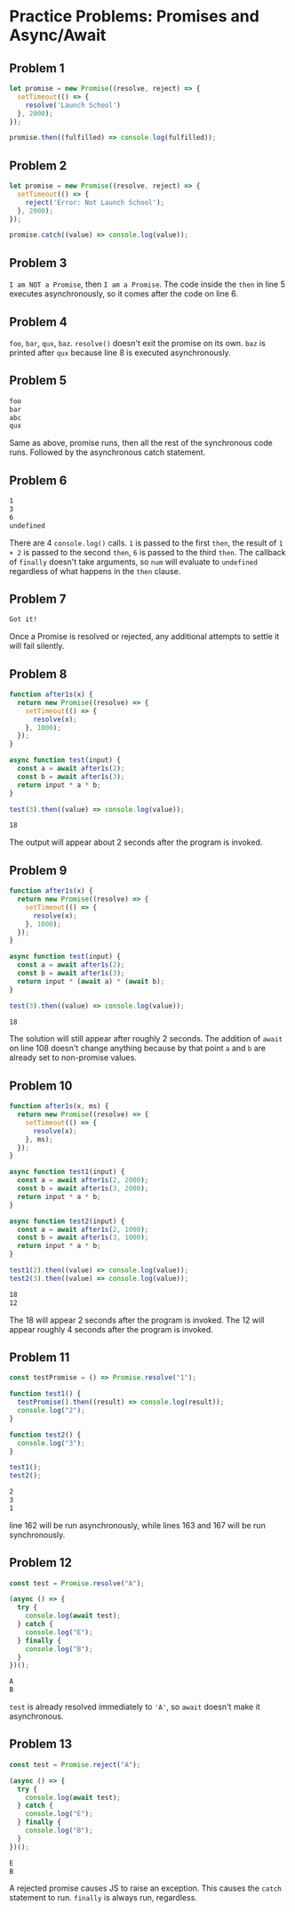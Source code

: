 # Practice Problems: Promises and Async/Await

## Problem 1

```javascript
let promise = new Promise((resolve, reject) => {
  setTimeout(() => {
    resolve('Launch School')
  }, 2000);
});

promise.then((fulfilled) => console.log(fulfilled));
```

## Problem 2

```javascript
let promise = new Promise((resolve, reject) => {
  setTimeout(() => {
    reject('Error: Not Launch School');
  }, 2000);
});

promise.catch((value) => console.log(value));
```

## Problem 3

`I am NOT a Promise`, then `I am a Promise`. The code inside the `then` in line 5 executes
asynchronously, so it comes after the code on line 6.

## Problem 4

`foo`, `bar`, `qux`, `baz`. `resolve()` doesn't exit the promise on its own. `baz` is
printed after `qux` because line 8 is executed asynchronously.

## Problem 5

```bash
foo
bar
abc
qux
```

Same as above, promise runs, then all the rest of the synchronous code runs. Followed by the
asynchronous catch statement.

## Problem 6

```bash
1
3
6
undefined
```

There are 4 `console.log()` calls. `1` is passed to the first `then`, the result of `1 + 2` is passed to the second `then`, `6` is passed to the third `then`. The callback of `finally` doesn't take arguments, so `num` will evaluate to `undefined` regardless of what happens in the `then` clause.

## Problem 7

```bash
Got it!
```

Once a Promise is resolved or rejected, any additional attempts to settle it will fail silently.

## Problem 8

```javascript
function after1s(x) {
  return new Promise((resolve) => {
    setTimeout(() => {
      resolve(x);
    }, 1000);
  });
}

async function test(input) {
  const a = await after1s(2);
  const b = await after1s(3);
  return input * a * b;
}

test(3).then((value) => console.log(value));
```

```bash
18
```

The output will appear about 2 seconds after the program is invoked.

## Problem 9

```javascript
function after1s(x) {
  return new Promise((resolve) => {
    setTimeout(() => {
      resolve(x);
    }, 1000);
  });
}

async function test(input) {
  const a = await after1s(2);
  const b = await after1s(3);
  return input * (await a) * (await b);
}

test(3).then((value) => console.log(value));
```

```bash
18
```

The solution will still appear after roughly 2 seconds. The addition of `await` on line 108
doesn't change anything because by that point `a` and `b` are already set to non-promise values.

## Problem 10

```javascript
function after1s(x, ms) {
  return new Promise((resolve) => {
    setTimeout(() => {
      resolve(x);
    }, ms);
  });
}

async function test1(input) {
  const a = await after1s(2, 2000);
  const b = await after1s(3, 2000);
  return input * a * b;
}

async function test2(input) {
  const a = await after1s(2, 1000);
  const b = await after1s(3, 1000);
  return input * a * b;
}

test1(2).then((value) => console.log(value));
test2(3).then((value) => console.log(value));
```

```bash
18
12
```

The 18 will appear 2 seconds after the program is invoked. The 12 will appear roughly 4 seconds
after the program is invoked. 

## Problem 11

```javascript
const testPromise = () => Promise.resolve("1");

function test1() {
  testPromise().then((result) => console.log(result));
  console.log("2");
}

function test2() {
  console.log("3");
}

test1();
test2();
```

```bash
2
3
1
```

line 162 will be run asynchronously, while lines 163 and 167 will be run synchronously.

## Problem 12

```javascript
const test = Promise.resolve("A");

(async () => {
  try {
    console.log(await test);
  } catch {
    console.log("E");
  } finally {
    console.log("B");
  }
})();
```

```bash
A
B
```

`test` is already resolved immediately to `'A'`, so `await` doesn't make it asynchronous.

## Problem 13

```javascript
const test = Promise.reject("A");

(async () => {
  try {
    console.log(await test);
  } catch {
    console.log("E");
  } finally {
    console.log("B");
  }
})();
```

```bash
E
B
```

A rejected promise causes JS to raise an exception. This causes the `catch` statement to run.
`finally` is always run, regardless.
